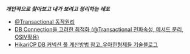 ***개인적으로 찾아보고 내가 보려고 정리하는 레포***

- [@Transactional 동작원리](https://github.com/song960530/TIL/tree/main/spring/transaction)
- [DB Connection을 고려한 최적화 (@Transactional 전파속성, 메서드 분리, OSIV활용)](https://github.com/song960530/TIL/tree/main/spring/OSIV)
- [HikariCP DB 커넥션 풀 계산방법 참고_우아한형제들 기술블로그](https://techblog.woowahan.com/2663/)


